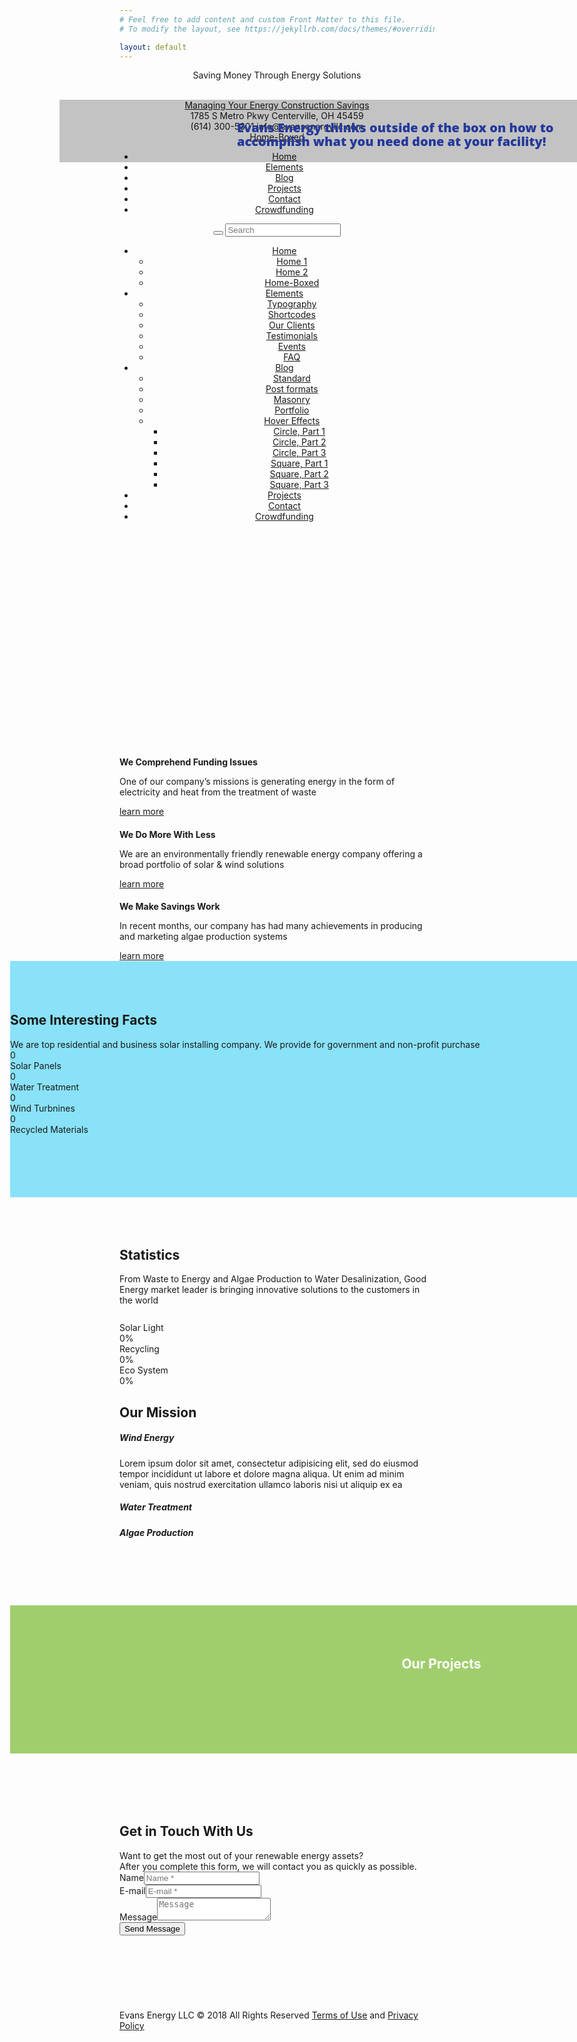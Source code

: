 ```yaml
---
# Feel free to add content and custom Front Matter to this file.
# To modify the layout, see https://jekyllrb.com/docs/themes/#overriding-theme-defaults

layout: default
---
```

<div class="body_wrap">

<div class="page_wrap">

<div class="top_panel_fixed_wrap"></div>

<header class="top_panel_wrap top_panel_style_1 scheme_original menu_show">
<div class="top_panel_wrap_inner top_panel_inner_style_1 top_panel_position_above">

<div class="top_panel_top">
<div class="content_wrap clearfix">
<div class="top_panel_top_contact_area">
Saving Money Through Energy Solutions	</div>



<div class="top_panel_top_user_area">
<div class="top_panel_top_socials">
</div>
<ul id="menu_user" class="menu_user_nav inited sf-js-enabled sf-arrows">

</ul>

</div>					</div>
</div>

<div class="top_panel_middle">
<div class="content_wrap">
<div class="columns_wrap columns_fluid">
<div class="column-2_5 contact_logo">
<div class="logo">
<a href="{{ site.baseurl }}/"><img src="{{ site.baseurl }}/assets/images/EvansEnergy-Logo-small.png" class="logo_main" alt=""><img src="{{ site.baseurl }}/assets/images/EvansEnergy-Logo-small.png" class="logo_fixed" alt=""><div class="logo_text"> </div><br><div class="logo_slogan"> Managing Your Energy Construction Savings</div></a>
</div>
</div><div class="column-1_5 contact_field contact_address">
<span class="contact_icon icon-house"></span>
<span class="contact_label contact_address_1">1785 S Metro Pkwy</span>
<span class="contact_address_2">Centerville, OH 45459</span>
</div><div class="column-1_5 contact_field contact_phone">
<span class="contact_icon icon-phone2"></span>
<span class="contact_label contact_phone">(614) 300-5301</span>
<span class="contact_email">info@evansenergyllc.com</span>
</div></div>
</div>
</div>

<div class="top_panel_bottom">
<div class="content_wrap clearfix">
<a href="{{ site.baseurl }}/#" class="menu_main_responsive_button icon-down">Home-Boxed</a>
<nav class="menu_main_nav_area">
<ul id="menu_main" class="menu_main_nav inited sf-js-enabled sf-arrows"><li id="menu-item-1617" class="menu-item menu-item-type-custom menu-item-object-custom current-menu-ancestor current-menu-parent menu-item-has-children menu-item-1617"><a href="{{ site.baseurl }}/#" class="sf-with-ul">Home</a>
<ul class="sub-menu animated fast fadeOutDown" style="display: none;">
<li id="menu-item-1207" class="menu-item menu-item-type-post_type menu-item-object-page menu-item-1207"><a href="{{ site.baseurl }}/home/">Home 1</a></li>
<li id="menu-item-1208" class="menu-item menu-item-type-post_type menu-item-object-page menu-item-1208"><a href="{{ site.baseurl }}/home-2/">Home 2</a></li>
<li id="menu-item-1288" class="menu-item menu-item-type-post_type menu-item-object-page menu-item-home current-menu-item page_item page-item-1210 current_page_item menu-item-1288"><a href="{{ site.baseurl }}/">Home-Boxed</a></li>
</ul>
</li>
<li id="menu-item-673" class="menu-item menu-item-type-custom menu-item-object-custom menu-item-has-children menu-item-673"><a href="{{ site.baseurl }}/#" class="sf-with-ul">Elements</a>
<ul class="sub-menu animated fast fadeOutDown" style="display: none;">
<li id="menu-item-674" class="menu-item menu-item-type-post_type menu-item-object-page menu-item-674"><a href="{{ site.baseurl }}/typography/">Typography</a></li>
<li id="menu-item-726" class="menu-item menu-item-type-post_type menu-item-object-page menu-item-726"><a href="{{ site.baseurl }}/shortcodes/">Shortcodes</a></li>
<li id="menu-item-887" class="menu-item menu-item-type-post_type menu-item-object-page menu-item-887"><a href="{{ site.baseurl }}/our-clients/">Our Clients</a></li>
<li id="menu-item-969" class="menu-item menu-item-type-post_type menu-item-object-page menu-item-969"><a href="{{ site.baseurl }}/testimonials/">Testimonials</a></li>
<li id="menu-item-1594" class="menu-item menu-item-type-post_type menu-item-object-page menu-item-1594"><a href="{{ site.baseurl }}/event/">Events</a></li>
<li id="menu-item-1636" class="menu-item menu-item-type-post_type menu-item-object-page menu-item-1636"><a href="{{ site.baseurl }}/faq/">FAQ</a></li>
</ul>
</li>
<li id="menu-item-1616" class="menu-item menu-item-type-custom menu-item-object-custom menu-item-has-children menu-item-1616"><a href="{{ site.baseurl }}/#" class="sf-with-ul">Blog</a>
<ul class="sub-menu animated fast fadeOutDown" style="display: none;">
<li id="menu-item-308" class="menu-item menu-item-type-post_type menu-item-object-page menu-item-308"><a href="{{ site.baseurl }}/all-posts/">Standard</a></li>
<li id="menu-item-440" class="menu-item menu-item-type-taxonomy menu-item-object-category menu-item-440"><a href="{{ site.baseurl }}/category/post-formats/">Post formats</a></li>
<li id="menu-item-439" class="menu-item menu-item-type-taxonomy menu-item-object-category menu-item-439"><a href="{{ site.baseurl }}/category/masonry/">Masonry</a></li>
<li id="menu-item-438" class="menu-item menu-item-type-taxonomy menu-item-object-category menu-item-438"><a href="{{ site.baseurl }}/category/portfolio/">Portfolio</a></li>
<li id="menu-item-441" class="menu-item menu-item-type-custom menu-item-object-custom menu-item-has-children menu-item-441"><a href="{{ site.baseurl }}/#" class="sf-with-ul">Hover Effects</a>
<ul class="sub-menu animated fast fadeOutDown" style="display: none;">
<li id="menu-item-447" class="menu-item menu-item-type-post_type menu-item-object-page menu-item-447"><a href="{{ site.baseurl }}/portfolio-hovers-circle-part-1/">Circle, Part 1</a></li>
<li id="menu-item-446" class="menu-item menu-item-type-post_type menu-item-object-page menu-item-446"><a href="{{ site.baseurl }}/portfolio-hovers-circle-part-2/">Circle, Part 2</a></li>
<li id="menu-item-445" class="menu-item menu-item-type-post_type menu-item-object-page menu-item-445"><a href="{{ site.baseurl }}/portfolio-hovers-circle-part-3/">Circle, Part 3</a></li>
<li id="menu-item-444" class="menu-item menu-item-type-post_type menu-item-object-page menu-item-444"><a href="{{ site.baseurl }}/portfolio-hovers-square-part-1/">Square, Part 1</a></li>
<li id="menu-item-443" class="menu-item menu-item-type-post_type menu-item-object-page menu-item-443"><a href="{{ site.baseurl }}/portfolio-hovers-square-part-2/">Square, Part 2</a></li>
<li id="menu-item-442" class="menu-item menu-item-type-post_type menu-item-object-page menu-item-442"><a href="{{ site.baseurl }}/portfolio-hovers-square-part-3/">Square, Part 3</a></li>
</ul>
</li>
</ul>
</li>
<li id="menu-item-980" class="menu-item menu-item-type-post_type menu-item-object-page menu-item-980"><a href="{{ site.baseurl }}/our-projects/">Projects</a></li>
<li id="menu-item-1408" class="menu-item menu-item-type-post_type menu-item-object-page menu-item-1408"><a href="{{ site.baseurl }}/contact/">Contact</a></li>
<li id="menu-item-1421" class="donate menu-item menu-item-type-post_type menu-item-object-donation menu-item-1421"><a href="{{ site.baseurl }}/donation/donate/">Crowdfunding</a></li>
<li id="blob" style="width: 0px; height: 0px; left: 0px; top: 0px; background-color: rgb(0, 198, 255); opacity: 0;"></li></ul>					</nav>
<div class="search_wrap search_style_regular search_state_fixed search_ajax inited">
<div class="search_form_wrap">
<form role="search" method="get" class="search_form" action="{{ site.baseurl }}/">
<button type="submit" class="search_submit icon-search-light" title="Start search"></button>
<input type="text" class="search_field" placeholder="Search" value="" name="s">
</form>
</div>
<div class="search_results widget_area scheme_original"><a class="search_results_close icon-cancel"></a><div class="search_results_content"></div></div>
</div>				<ul class="menu_main_responsive"><li id="menu-item-1617" class="menu-item menu-item-type-custom menu-item-object-custom current-menu-ancestor current-menu-parent menu-item-has-children menu-item-1617"><a href="{{ site.baseurl }}/#">Home</a>
<ul class="sub-menu">
<li id="menu-item-1207" class="menu-item menu-item-type-post_type menu-item-object-page menu-item-1207"><a href="{{ site.baseurl }}/home/">Home 1</a></li>
<li id="menu-item-1208" class="menu-item menu-item-type-post_type menu-item-object-page menu-item-1208"><a href="{{ site.baseurl }}/home-2/">Home 2</a></li>
<li id="menu-item-1288" class="menu-item menu-item-type-post_type menu-item-object-page menu-item-home current-menu-item page_item page-item-1210 current_page_item menu-item-1288"><a href="{{ site.baseurl }}/">Home-Boxed</a></li>
</ul>
</li>
<li id="menu-item-673" class="menu-item menu-item-type-custom menu-item-object-custom menu-item-has-children menu-item-673"><a href="{{ site.baseurl }}/#">Elements</a>
<ul class="sub-menu">
<li id="menu-item-674" class="menu-item menu-item-type-post_type menu-item-object-page menu-item-674"><a href="{{ site.baseurl }}/typography/">Typography</a></li>
<li id="menu-item-726" class="menu-item menu-item-type-post_type menu-item-object-page menu-item-726"><a href="{{ site.baseurl }}/shortcodes/">Shortcodes</a></li>
<li id="menu-item-887" class="menu-item menu-item-type-post_type menu-item-object-page menu-item-887"><a href="{{ site.baseurl }}/our-clients/">Our Clients</a></li>
<li id="menu-item-969" class="menu-item menu-item-type-post_type menu-item-object-page menu-item-969"><a href="{{ site.baseurl }}/testimonials/">Testimonials</a></li>
<li id="menu-item-1594" class="menu-item menu-item-type-post_type menu-item-object-page menu-item-1594"><a href="{{ site.baseurl }}/event/">Events</a></li>
<li id="menu-item-1636" class="menu-item menu-item-type-post_type menu-item-object-page menu-item-1636"><a href="{{ site.baseurl }}/faq/">FAQ</a></li>
</ul>
</li>
<li id="menu-item-1616" class="menu-item menu-item-type-custom menu-item-object-custom menu-item-has-children menu-item-1616"><a href="{{ site.baseurl }}/#">Blog</a>
<ul class="sub-menu">
<li id="menu-item-308" class="menu-item menu-item-type-post_type menu-item-object-page menu-item-308"><a href="{{ site.baseurl }}/all-posts/">Standard</a></li>
<li id="menu-item-440" class="menu-item menu-item-type-taxonomy menu-item-object-category menu-item-440"><a href="{{ site.baseurl }}/category/post-formats/">Post formats</a></li>
<li id="menu-item-439" class="menu-item menu-item-type-taxonomy menu-item-object-category menu-item-439"><a href="{{ site.baseurl }}/category/masonry/">Masonry</a></li>
<li id="menu-item-438" class="menu-item menu-item-type-taxonomy menu-item-object-category menu-item-438"><a href="{{ site.baseurl }}/category/portfolio/">Portfolio</a></li>
<li id="menu-item-441" class="menu-item menu-item-type-custom menu-item-object-custom menu-item-has-children menu-item-441"><a href="{{ site.baseurl }}/#">Hover Effects</a>
<ul class="sub-menu">
<li id="menu-item-447" class="menu-item menu-item-type-post_type menu-item-object-page menu-item-447"><a href="{{ site.baseurl }}/portfolio-hovers-circle-part-1/">Circle, Part 1</a></li>
<li id="menu-item-446" class="menu-item menu-item-type-post_type menu-item-object-page menu-item-446"><a href="{{ site.baseurl }}/portfolio-hovers-circle-part-2/">Circle, Part 2</a></li>
<li id="menu-item-445" class="menu-item menu-item-type-post_type menu-item-object-page menu-item-445"><a href="{{ site.baseurl }}/portfolio-hovers-circle-part-3/">Circle, Part 3</a></li>
<li id="menu-item-444" class="menu-item menu-item-type-post_type menu-item-object-page menu-item-444"><a href="{{ site.baseurl }}/portfolio-hovers-square-part-1/">Square, Part 1</a></li>
<li id="menu-item-443" class="menu-item menu-item-type-post_type menu-item-object-page menu-item-443"><a href="{{ site.baseurl }}/portfolio-hovers-square-part-2/">Square, Part 2</a></li>
<li id="menu-item-442" class="menu-item menu-item-type-post_type menu-item-object-page menu-item-442"><a href="{{ site.baseurl }}/portfolio-hovers-square-part-3/">Square, Part 3</a></li>
</ul>
</li>
</ul>
</li>
<li id="menu-item-980" class="menu-item menu-item-type-post_type menu-item-object-page menu-item-980"><a href="{{ site.baseurl }}/our-projects/">Projects</a></li>
<li id="menu-item-1408" class="menu-item menu-item-type-post_type menu-item-object-page menu-item-1408"><a href="{{ site.baseurl }}/contact/">Contact</a></li>
<li id="menu-item-1421" class="donate menu-item menu-item-type-post_type menu-item-object-donation menu-item-1421"><a href="{{ site.baseurl }}/donation/donate/">Crowdfunding</a></li>
</ul></div>
</div>

</div>
</header>

<section class="slider_wrap slider_fullwide slider_engine_revo slider_alias_home-projects">
<link href="{{ site.baseurl }}/assets/css/css(1)" rel="stylesheet" property="stylesheet" type="text/css" media="all">
<div id="rev_slider_5_1_wrapper" class="rev_slider_wrapper fullwidthbanner-container" data-source="gallery" style="margin: 0px auto; background: transparent; padding: 0px; height: 300px; overflow: visible;">
<!-- START REVOLUTION SLIDER 5.4.6.6 auto mode -->
<div id="rev_slider_5_1" class="rev_slider fullwidthabanner revslider-initialised tp-simpleresponsive rev_redraw_on_blurfocus" style="margin-top: 0px; margin-bottom: 0px; height: 300px;" data-version="5.4.6.6" data-slideactive="rs-14">
<ul class="tp-revslider-mainul" style="visibility: visible; display: block; overflow: hidden; width: 1060px; height: 100%; max-height: none; left: 0px;">	<!-- SLIDE  -->
<li data-index="rs-14" data-transition="fade" data-slotamount="default" data-hideafterloop="0" data-hideslideonmobile="off" data-easein="default" data-easeout="default" data-masterspeed="300" data-rotate="0" data-saveperformance="off" data-title="Slide" data-param1="" data-param2="" data-param3="" data-param4="" data-param5="" data-param6="" data-param7="" data-param8="" data-param9="" data-param10="" data-description="" class="tp-revslider-slidesli active-revslide" style="width: 100%; height: 100%; overflow: hidden; z-index: 20; visibility: inherit; opacity: 1; background-color: rgba(255, 255, 255, 0);">
<!-- MAIN IMAGE -->
<div class="slotholder" style="position: absolute; top: 0px; left: 0px; z-index: 0; width: 100%; height: 100%; visibility: inherit; opacity: 1; transform: matrix(1, 0, 0, 1, 0, 0);"><!--Runtime Modification - Img tag is Still Available for SEO Goals in Source - <img src="{{ site.baseurl }}/assets/images/Home-Slider-2.jpg" alt="" title="Home-Slider-2" width="970" height="300" data-bgposition="center center" data-bgfit="cover" data-bgrepeat="no-repeat" class="rev-slidebg defaultimg" data-no-retina="">--><div class="tp-bgimg defaultimg " data-bgcolor="undefined" style="background-repeat: no-repeat; background-image: url(&quot;{{ site.baseurl }}/assets/images/Home-Slider-2.jpg&quot;); background-size: cover; background-position: center center; width: 100%; height: 100%; opacity: 1; visibility: inherit; z-index: 20;" src="{{ site.baseurl }}/assets/images/Home-Slider-2.jpg"></div></div>
<!-- LAYERS -->

<!-- LAYER NR. 1 -->
<div class="tp-parallax-wrap" style="position: absolute; display: block; visibility: visible; left: 132px; top: 214px; z-index: 8; min-width: 100%;"><div class="tp-loop-wrap" style="position: absolute; display: block; min-width: 100%;"><div class="tp-mask-wrap" style="position: absolute; display: block; min-width: 100%; overflow: visible;"><div class="tp-caption tp-shape tp-shapewrapper  tp-resizeme" id="slide-14-layer-4" data-x="2" data-y="214" data-width="[&#39;100%&#39;]" data-height="[&#39;100&#39;]" data-type="shape" data-responsive_offset="on" data-frames="[{&quot;delay&quot;:0,&quot;speed&quot;:300,&quot;frame&quot;:&quot;0&quot;,&quot;from&quot;:&quot;opacity:0;&quot;,&quot;to&quot;:&quot;o:1;&quot;,&quot;ease&quot;:&quot;Power3.easeInOut&quot;},{&quot;delay&quot;:&quot;wait&quot;,&quot;speed&quot;:300,&quot;frame&quot;:&quot;999&quot;,&quot;to&quot;:&quot;opacity:0;&quot;,&quot;ease&quot;:&quot;Power3.easeInOut&quot;}]" data-textalign="[&#39;inherit&#39;,&#39;inherit&#39;,&#39;inherit&#39;,&#39;inherit&#39;]" data-paddingtop="[0,0,0,0]" data-paddingright="[0,0,0,0]" data-paddingbottom="[0,0,0,0]" data-paddingleft="[0,0,0,0]" style="z-index: 8; background-color: rgba(0, 0, 0, 0.23); visibility: inherit; transition: none 0s ease 0s; text-align: inherit; line-height: 25px; border-width: 0px; margin: 0px; padding: 0px; letter-spacing: 0px; font-weight: 400; font-size: 14px; white-space: nowrap; min-height: 100px; min-width: 100%; max-height: 100px; max-width: 100%; opacity: 1; transform: matrix3d(1, 0, 0, 0, 0, 1, 0, 0, 0, 0, 1, 0, 0, 0, 0, 1); transform-origin: 50% 50% 0px;"> </div></div></div></div>

<!-- LAYER NR. 2 -->
<div class="tp-parallax-wrap" style="position: absolute; display: block; visibility: visible; left: 416px; top: 248px; z-index: 9;"><div class="tp-loop-wrap" style="position:absolute;display:block;;"><div class="tp-mask-wrap" style="position: absolute; display: block; overflow: visible;"><div class="tp-caption   tp-resizeme" id="slide-14-layer-5" data-x="286" data-y="248" data-width="[&#39;auto&#39;]" data-height="[&#39;auto&#39;]" data-type="text" data-responsive_offset="on" data-frames="[{&quot;delay&quot;:0,&quot;speed&quot;:300,&quot;frame&quot;:&quot;0&quot;,&quot;from&quot;:&quot;opacity:0;&quot;,&quot;to&quot;:&quot;o:1;&quot;,&quot;ease&quot;:&quot;Power3.easeInOut&quot;},{&quot;delay&quot;:&quot;wait&quot;,&quot;speed&quot;:300,&quot;frame&quot;:&quot;999&quot;,&quot;to&quot;:&quot;opacity:0;&quot;,&quot;ease&quot;:&quot;Power3.easeInOut&quot;}]" data-textalign="[&#39;inherit&#39;,&#39;inherit&#39;,&#39;inherit&#39;,&#39;inherit&#39;]" data-paddingtop="[0,0,0,0]" data-paddingright="[0,0,0,0]" data-paddingbottom="[0,0,0,0]" data-paddingleft="[0,0,0,0]" style="z-index: 9; white-space: nowrap; font-size: 20px; line-height: 22px; font-weight: 800; color: rgb(36, 57, 156); letter-spacing: 0px; font-family: &quot;Open Sans&quot;; visibility: inherit; transition: none 0s ease 0s; text-align: inherit; border-width: 0px; margin: 0px; padding: 0px; min-height: 0px; min-width: 0px; max-height: none; max-width: none; opacity: 1; transform: matrix3d(1, 0, 0, 0, 0, 1, 0, 0, 0, 0, 1, 0, 0, 0, 0, 1); transform-origin: 50% 50% 0px;">Evans Energy thinks outside of the box on how to<br> accomplish what you need done at your facility! </div></div></div></div>
</li>
<!-- SLIDE  -->
<li data-index="rs-15" data-transition="fade" data-slotamount="default" data-hideafterloop="0" data-hideslideonmobile="off" data-easein="default" data-easeout="default" data-masterspeed="300" data-rotate="0" data-saveperformance="off" data-title="Slide" data-param1="" data-param2="" data-param3="" data-param4="" data-param5="" data-param6="" data-param7="" data-param8="" data-param9="" data-param10="" data-description="" class="tp-revslider-slidesli" style="width: 100%; height: 100%; overflow: hidden;">
<!-- MAIN IMAGE -->
<div class="slotholder" style="position:absolute; top:0px; left:0px; z-index:0;width:100%;height:100%;"><!--Runtime Modification - Img tag is Still Available for SEO Goals in Source - <img src="{{ site.baseurl }}/assets/images/Home-Slider-1.jpg" alt="" title="Home-Slider-1" width="970" height="300" data-bgposition="center center" data-bgfit="cover" data-bgrepeat="no-repeat" class="rev-slidebg defaultimg" data-no-retina="">--><div class="tp-bgimg defaultimg " data-bgcolor="undefined" style="background-repeat: no-repeat; background-image: url(&quot;{{ site.baseurl }}/assets/images/Home-Slider-1.jpg&quot;); background-size: cover; background-position: center center; width: 100%; height: 100%; opacity: 0;" src="{{ site.baseurl }}/assets/images/Home-Slider-1.jpg"></div></div>
<!-- LAYERS -->

<!-- LAYER NR. 3 -->
<div class="tp-parallax-wrap " style=" position:absolute;display:block;;visibility:hidden"><div class="tp-loop-wrap" style="position:absolute;display:block;;"><div class="tp-mask-wrap" style="position:absolute;display:block;;"><div class="tp-caption   tp-resizeme" id="slide-15-layer-1" data-x="18" data-y="88" data-width="[&#39;468&#39;]" data-height="[&#39;23&#39;]" data-type="text" data-responsive_offset="on" data-frames="[{&quot;delay&quot;:0,&quot;speed&quot;:300,&quot;frame&quot;:&quot;0&quot;,&quot;from&quot;:&quot;opacity:0;&quot;,&quot;to&quot;:&quot;o:1;&quot;,&quot;ease&quot;:&quot;Power3.easeInOut&quot;},{&quot;delay&quot;:&quot;wait&quot;,&quot;speed&quot;:300,&quot;frame&quot;:&quot;999&quot;,&quot;to&quot;:&quot;opacity:0;&quot;,&quot;ease&quot;:&quot;nothing&quot;}]" data-textalign="[&#39;inherit&#39;,&#39;inherit&#39;,&#39;inherit&#39;,&#39;inherit&#39;]" data-paddingtop="[0,0,0,0]" data-paddingright="[0,0,0,0]" data-paddingbottom="[0,0,0,0]" data-paddingleft="[0,0,0,0]" style="z-index: 5; min-width: 468px; max-width: 23px; white-space: nowrap; font-size: 30px; line-height: 22px; font-weight: 600; color: rgb(36, 57, 156); letter-spacing: 0px; font-family: &quot;Open Sans&quot;; visibility: hidden;">We work with all <br> different shapes and <br>sizes of buildings </div></div></div></div>

<!-- LAYER NR. 4 -->
<div class="tp-parallax-wrap " style=" position:absolute;display:block;;visibility:hidden"><div class="tp-loop-wrap" style="position:absolute;display:block;;"><div class="tp-mask-wrap" style="position:absolute;display:block;;"><div class="tp-caption tp-shape tp-shapewrapper  tp-resizeme" id="slide-15-layer-2" data-x="4" data-y="222" data-width="[&#39;full&#39;,&#39;full&#39;,&#39;full&#39;,&#39;full&#39;]" data-height="[&#39;84&#39;]" data-type="shape" data-responsive_offset="on" data-frames="[{&quot;delay&quot;:0,&quot;speed&quot;:300,&quot;frame&quot;:&quot;0&quot;,&quot;from&quot;:&quot;opacity:0;&quot;,&quot;to&quot;:&quot;o:1;&quot;,&quot;ease&quot;:&quot;Power3.easeInOut&quot;},{&quot;delay&quot;:&quot;wait&quot;,&quot;speed&quot;:300,&quot;frame&quot;:&quot;999&quot;,&quot;to&quot;:&quot;opacity:0;&quot;,&quot;ease&quot;:&quot;Power3.easeInOut&quot;}]" data-textalign="[&#39;inherit&#39;,&#39;inherit&#39;,&#39;inherit&#39;,&#39;inherit&#39;]" data-paddingtop="[0,0,0,0]" data-paddingright="[0,0,0,0]" data-paddingbottom="[0,0,0,0]" data-paddingleft="[0,0,0,0]" style="z-index: 6; background-color: rgba(0, 0, 0, 0.31); visibility: hidden;"> </div></div></div></div>
</li>
</ul>
<div class="tp-bannertimer tp-bottom" style="visibility: hidden; width: 40.0444%; transform: translate3d(0px, 0px, 0px);"></div>	<div class="tp-loader spinner0" style="display: none;"><div class="dot1"></div><div class="dot2"></div><div class="bounce1"></div><div class="bounce2"></div><div class="bounce3"></div></div></div>
<script>var htmlDiv = document.getElementById("rs-plugin-settings-inline-css"); var htmlDivCss="";
if(htmlDiv) {
htmlDiv.innerHTML = htmlDiv.innerHTML + htmlDivCss;
}else{
var htmlDiv = document.createElement("div");
htmlDiv.innerHTML = "<style>" + htmlDivCss + "</style>";
document.getElementsByTagName("head")[0].appendChild(htmlDiv.childNodes[0]);
}
</script>
<script type="text/javascript">
setREVStartSize({c: '#rev_slider_5_1', gridwidth: [800], gridheight: [300], sliderLayout: 'auto'});

var revapi5,
tpj;
document.addEventListener("DOMContentLoaded", function() {
tpj = jQuery;	if(tpj("#rev_slider_5_1").revolution == undefined){
revslider_showDoubleJqueryError("#rev_slider_5_1");
}else{
revapi5 = tpj("#rev_slider_5_1").show().revolution({
sliderType:"standard",
jsFileLocation:"//beta.evansenergyllc.com/wp-content/plugins/revslider/public/assets/js/",
sliderLayout:"auto",
dottedOverlay:"none",
delay:9000,
navigation: {
onHoverStop:"off",
},
visibilityLevels:[1240,1024,778,480],
gridwidth:800,
gridheight:300,
lazyType:"none",
shadow:0,
spinner:"spinner0",
stopLoop:"off",
stopAfterLoops:-1,
stopAtSlide:-1,
shuffle:"off",
autoHeight:"off",
disableProgressBar:"on",
hideThumbsOnMobile:"off",
hideSliderAtLimit:0,
hideCaptionAtLimit:0,
hideAllCaptionAtLilmit:0,
debugMode:false,
fallbacks: {
simplifyAll:"off",
nextSlideOnWindowFocus:"off",
disableFocusListener:false,
}
});
}

});	/*ready*/
</script>
</div><!-- END REVOLUTION SLIDER -->		</section>

<div class="page_content_wrap page_paddings_no page_paddings_bottom_no">


<div class="content_wrap">
<div class="content">
<article class="itemscope post_item post_item_single post_featured_default post_format_standard post-1210 page type-page status-publish hentry" itemscope="" itemtype="http://schema.org/Article">
<section class="post_content" itemprop="articleBody"><div class="sc_reviews alignright"><!-- #TRX_REVIEWS_PLACEHOLDER# --></div><div class="vc_row wpb_row vc_row-fluid no_padding"><div class="wpb_column vc_column_container vc_col-sm-12"><div class="vc_column-inner "><div class="wpb_wrapper"><div class="vc_row wpb_row vc_inner vc_row-fluid"><div class="wpb_column vc_column_container vc_col-sm-4 vc_col-has-fill"><div class="vc_column-inner vc_custom_1520865606416"><div class="wpb_wrapper"><h4 class="sc_title sc_title_regular sc_align_left home_boxed_production_title" style="margin-bottom:0.85em;text-align:left;">We Comprehend Funding Issues</h4>
<div class="wpb_text_column wpb_content_element  home_boxed_production_desc">
<div class="wpb_wrapper">
<p>One of our company’s missions is generating energy in the form of electricity and heat from the treatment of waste</p>

</div>
</div>
<a href="{{ site.baseurl }}/#" class="sc_button sc_button_square sc_button_style_border sc_button_bg_color_style_bg_style1 sc_button_size_small" style="margin-top:3.05em;margin-bottom:3.7em;">learn more</a></div></div></div><div class="wpb_column vc_column_container vc_col-sm-4 vc_col-has-fill"><div class="vc_column-inner vc_custom_1520865621217"><div class="wpb_wrapper"><h4 class="sc_title sc_title_regular sc_align_left home_boxed_production_title" style="margin-bottom:0.85em;text-align:left;">We Do More With Less</h4>
<div class="wpb_text_column wpb_content_element  home_boxed_production_desc">
<div class="wpb_wrapper">
<p>We are an environmentally friendly renewable energy company offering a broad portfolio of solar &amp; wind solutions</p>

</div>
</div>
<a href="{{ site.baseurl }}/#" class="sc_button sc_button_square sc_button_style_border sc_button_bg_color_style_bg_style1 sc_button_size_small" style="margin-top:3.05em;margin-bottom:3.7em;">learn more</a></div></div></div><div class="wpb_column vc_column_container vc_col-sm-4 vc_col-has-fill"><div class="vc_column-inner vc_custom_1520865633633"><div class="wpb_wrapper"><h4 class="sc_title sc_title_regular sc_align_left home_boxed_production_title" style="margin-bottom:0.85em;text-align:left;">We Make Savings Work</h4>
<div class="wpb_text_column wpb_content_element  home_boxed_production_desc">
<div class="wpb_wrapper">
<p>In recent months, our company has had many achievements in producing and marketing algae production systems</p>

</div>
</div>
<a href="{{ site.baseurl }}/#" class="sc_button sc_button_square sc_button_style_border sc_button_bg_color_style_bg_style1 sc_button_size_small" style="margin-top:3.05em;margin-bottom:3.7em;">learn more</a></div></div></div></div></div></div></div></div><div data-vc-full-width="true" data-vc-full-width-init="true" data-vc-stretch-content="true" class="vc_row wpb_row vc_row-fluid vc_custom_1461579958898 vc_row-no-padding" style="position: relative; left: -175px; box-sizing: border-box; width: 1380px;"><div class="wpb_column vc_column_container vc_col-sm-12"><div class="vc_column-inner "><div class="wpb_wrapper"><div class="sc_parallax sc_parallax_reverse_yes" data-parallax-speed="0.3" data-parallax-x-pos="50%" data-parallax-y-pos="50%"><div class="sc_parallax_content" style="background-image:url({{ site.baseurl }}/wp-content/uploads/2015/08/parallax_1_home.jpg); background-position:50% 50%;"><div class="sc_parallax_overlay" style="background-color:rgba(23,200,244,0.5);" data-overlay="0.5" data-bg_color="#17c8f4"><div class="sc_content content_wrap"><div class="vc_empty_space" style="height: 2.8571em"><span class="vc_empty_space_inner"></span></div>
<div id="sc_skills_diagram_292230853" class="sc_skills sc_skills_counter" style="margin-top:3em;margin-bottom:3em;" data-type="counter" data-caption="Skills"><h2 class="sc_skills_title sc_item_title">Some Interesting Facts</h2><div class="sc_skills_descr sc_item_descr">We are top residential and business solar installing company. We provide for government and non-profit purchase</div><div class="columns_wrap sc_skills_columns sc_skills_columns_4"><div class="sc_skills_column column-1_4"><div class="sc_skills_item sc_skills_style_1 odd first"><div class="sc_skills_icon icon-sunny39"></div><div class="sc_skills_count"></div><div class="sc_skills_total" data-start="0" data-stop="3562" data-step="46" data-max="4580" data-speed="29" data-duration="2246" data-ed="">0</div><div class="sc_skills_info"><div class="sc_skills_label">Solar Panels</div></div></div></div><div class="sc_skills_column column-1_4"><div class="sc_skills_item sc_skills_style_1 even"><div class="sc_skills_icon icon-drop8-1"></div><div class="sc_skills_count"></div><div class="sc_skills_total" data-start="0" data-stop="156" data-step="46" data-max="4580" data-speed="18" data-duration="61" data-ed="">0</div><div class="sc_skills_info"><div class="sc_skills_label">Water Treatment</div></div></div></div><div class="sc_skills_column column-1_4"><div class="sc_skills_item sc_skills_style_1 odd"><div class="sc_skills_icon icon-wind15"></div><div class="sc_skills_count"></div><div class="sc_skills_total" data-start="0" data-stop="699" data-step="46" data-max="4580" data-speed="33" data-duration="501" data-ed="">0</div><div class="sc_skills_info"><div class="sc_skills_label">Wind Turbnines</div></div></div></div><div class="sc_skills_column column-1_4"><div class="sc_skills_item sc_skills_style_1 even"><div class="sc_skills_icon icon-recycle12"></div><div class="sc_skills_count"></div><div class="sc_skills_total" data-start="0" data-stop="4573" data-step="46" data-max="4580" data-speed="12" data-duration="1193" data-ed="">0</div><div class="sc_skills_info"><div class="sc_skills_label">Recycled Materials</div></div></div></div></div></div><div class="vc_empty_space" style="height: 4.15em"><span class="vc_empty_space_inner"></span></div>
</div></div></div></div></div></div></div></div><div class="vc_row-full-width"></div><div class="vc_row wpb_row vc_row-fluid"><div class="wpb_column vc_column_container vc_col-sm-12"><div class="vc_column-inner "><div class="wpb_wrapper"><div class="vc_empty_space" style="height: 3.6286em"><span class="vc_empty_space_inner"></span></div>
<div class="columns_wrap sc_columns columns_nofluid nodark_section_columns sc_columns_count_2"><div class="column-1_2 sc_column_item sc_column_item_1 odd first"><h2 class="sc_title sc_title_regular sc_align_left" style="text-align:left;">Statistics</h2>
<div class="wpb_text_column wpb_content_element ">
<div class="wpb_wrapper">
<p>From Waste to Energy and Algae Production to Water Desalinization, Good Energy market leader is bringing innovative solutions to the customers in the world</p>

</div>
</div>
<div id="sc_skills_diagram_234612364" class="sc_skills sc_skills_bar sc_skills_horizontal" style="margin-top:1.9286em;" data-type="bar" data-caption="Skills" data-dir="horizontal"><div class="sc_skills_info"><div class="sc_skills_label">Solar Light</div></div><div class="sc_skills_item sc_skills_style_1 odd first"><div class="sc_skills_count" style="background-color:#8bc34a; border-color:#8bc34a"></div><div class="sc_skills_total" data-start="0" data-stop="85" data-step="1" data-max="100" data-speed="10" data-duration="850" data-ed="%">0%</div></div><div class="sc_skills_info"><div class="sc_skills_label">Recycling</div></div><div class="sc_skills_item sc_skills_style_1 even"><div class="sc_skills_count" style="background-color:#fac102; border-color:#fac102"></div><div class="sc_skills_total" data-start="0" data-stop="50" data-step="1" data-max="100" data-speed="20" data-duration="1000" data-ed="%">0%</div></div><div class="sc_skills_info"><div class="sc_skills_label">Eco System</div></div><div class="sc_skills_item sc_skills_style_1 odd"><div class="sc_skills_count" style="background-color:#17c8f4; border-color:#17c8f4"></div><div class="sc_skills_total" data-start="0" data-stop="90" data-step="1" data-max="100" data-speed="18" data-duration="1620" data-ed="%">0%</div></div></div></div><div class="column-1_2 sc_column_item sc_column_item_2 even"><h2 class="sc_title sc_title_regular sc_align_left" style="text-align:left;">Our Mission</h2><div class="sc_accordion sc_accordion_style_1 inited ui-accordion ui-widget ui-helper-reset" style="margin-top:1em;" data-active="0" role="tablist"><div class="sc_accordion_item odd first sc_active"><h5 class="sc_accordion_title icon-plaine ui-accordion-header ui-state-default ui-accordion-header-active ui-state-active ui-corner-top ui-accordion-icons" role="tab" id="ui-id-1" aria-controls="ui-id-2" aria-selected="true" aria-expanded="true" tabindex="0"><span class="ui-accordion-header-icon ui-icon ui-icon-triangle-1-s"></span><span class="sc_accordion_icon sc_accordion_icon_closed icon-down-open"></span><span class="sc_accordion_icon sc_accordion_icon_opened icon-up-open"></span>Wind Energy</h5><div class="sc_accordion_content ui-accordion-content ui-helper-reset ui-widget-content ui-corner-bottom ui-accordion-content-active" id="ui-id-2" aria-labelledby="ui-id-1" role="tabpanel" aria-hidden="false" style="display: block;">
<div class="wpb_text_column wpb_content_element ">
<div class="wpb_wrapper">
<p>Lorem ipsum dolor sit amet, consectetur adipisicing elit, sed do eiusmod tempor incididunt ut labore et dolore magna aliqua. Ut enim ad minim veniam, quis nostrud exercitation ullamco laboris nisi ut aliquip ex ea </p>

</div>
</div>
</div></div><div class="sc_accordion_item even"><h5 class="sc_accordion_title icon-podium ui-accordion-header ui-state-default ui-corner-all ui-accordion-icons" role="tab" id="ui-id-3" aria-controls="ui-id-4" aria-selected="false" aria-expanded="false" tabindex="-1"><span class="ui-accordion-header-icon ui-icon ui-icon-triangle-1-e"></span><span class="sc_accordion_icon sc_accordion_icon_closed icon-down-open"></span><span class="sc_accordion_icon sc_accordion_icon_opened icon-up-open"></span>Water Treatment</h5><div class="sc_accordion_content ui-accordion-content ui-helper-reset ui-widget-content ui-corner-bottom" id="ui-id-4" aria-labelledby="ui-id-3" role="tabpanel" aria-hidden="true" style="display: none;">
<div class="wpb_text_column wpb_content_element ">
<div class="wpb_wrapper">
<p>Proin dignissim commodo magna at luctus. Nam molestie justo augue, nec eleifend urna laoreet non. Proin ut nulla egestas, hendrerit urna scelerisque, finibus nulla. Integer et elementum sem. Donec nec scelerisque elit, id pulvinar est. Maecenas laoreet, diam vel venenatis molestie, nunc augue tempus felis, nec efficitur dui leo a tellus.</p>

</div>
</div>
</div></div><div class="sc_accordion_item odd"><h5 class="sc_accordion_title icon-megaphone ui-accordion-header ui-state-default ui-corner-all ui-accordion-icons" role="tab" id="ui-id-5" aria-controls="ui-id-6" aria-selected="false" aria-expanded="false" tabindex="-1"><span class="ui-accordion-header-icon ui-icon ui-icon-triangle-1-e"></span><span class="sc_accordion_icon sc_accordion_icon_closed icon-down-open"></span><span class="sc_accordion_icon sc_accordion_icon_opened icon-up-open"></span>Algae Production</h5><div class="sc_accordion_content ui-accordion-content ui-helper-reset ui-widget-content ui-corner-bottom" id="ui-id-6" aria-labelledby="ui-id-5" role="tabpanel" aria-hidden="true" style="display: none;">
<div class="wpb_text_column wpb_content_element ">
<div class="wpb_wrapper">
<p>Curabitur tristique tempus arcu a placerat. Integer venenatis, magna et lobortis aliquet, diam nibh dictum lorem, ac porttitor dolor nunc quis diam. Morbi malesuada hendrerit libero at fermentum. Praesent risus eros, consectetur eu metus nec, pellentesque dapibus sapien.</p>

</div>
</div>
</div></div></div></div></div><div class="vc_empty_space" style="height: 6.0714em"><span class="vc_empty_space_inner"></span></div>
</div></div></div></div><div data-vc-full-width="true" data-vc-full-width-init="true" data-vc-stretch-content="true" class="vc_row wpb_row vc_row-fluid vc_row-no-padding" style="position: relative; left: -175px; box-sizing: border-box; width: 1380px;"><div class="wpb_column vc_column_container vc_col-sm-12"><div class="vc_column-inner "><div class="wpb_wrapper"><div class="sc_parallax sc_parallax_reverse_yes" style="color:#ffffff;" data-parallax-speed="0.3" data-parallax-x-pos="50%" data-parallax-y-pos="50%"><div class="sc_parallax_content" style="background-image:url({{ site.baseurl }}/wp-content/uploads/2015/08/parallax_home_boxed.jpg); background-position:50% 50%;"><div class="sc_parallax_overlay" style="background-color:rgba(139,195,74,0.8);" data-overlay="0.8" data-bg_color="#8bc34a"><div class="sc_content content_wrap"><div class="vc_empty_space" style="height: 3.6543em"><span class="vc_empty_space_inner"></span></div>
<h2 class="sc_title sc_title_regular sc_align_center styling2" style="text-align:center;">Our Projects</h2><div class="vc_empty_space" style="height: 1.3em"><span class="vc_empty_space_inner"></span></div>
<div class="vc_empty_space" style="height: 6.8571em"><span class="vc_empty_space_inner"></span></div>
</div></div></div></div></div></div></div></div><div class="vc_row-full-width"></div><div class="vc_row wpb_row vc_row-fluid"><div class="wpb_column vc_column_container vc_col-sm-12"><div class="vc_column-inner "><div class="wpb_wrapper"><div class="sc_content content_wrap"><div class="vc_empty_space" style="height: 5.9286em"><span class="vc_empty_space_inner"></span></div>
<div id="sc_form_616712797_wrap" class="sc_form_wrap"><div id="sc_form_616712797" class="sc_form sc_form_style_form_1"><h2 class="sc_form_title sc_item_title">Get in Touch With Us</h2><div class="sc_form_descr sc_item_descr">Want to get the most out of your renewable energy assets?<br>
After you complete this form, we will contact you as quickly as possible.</div>		<form id="sc_form_616712797" data-formtype="form_1" method="post" action="{{ site.baseurl }}/wp-admin/admin-ajax.php" class="inited">
<div class="sc_form_info">
<div class="sc_form_item sc_form_field label_over"><label class="required" for="sc_form_username">Name</label><input id="sc_form_username" type="text" name="username" placeholder="Name *"></div>
<div class="sc_form_item sc_form_field label_over"><label class="required" for="sc_form_email">E-mail</label><input id="sc_form_email" type="text" name="email" placeholder="E-mail *"></div>

</div>
<div class="sc_form_item sc_form_message label_over"><label class="required" for="sc_form_message">Message</label><textarea id="sc_form_message" name="message" placeholder="Message"></textarea></div>
<div class="sc_form_item sc_form_button"><button>Send Message</button></div>
<div class="result sc_infobox"></div>
</form>
</div></div><div class="vc_empty_space" style="height: 6.5em"><span class="vc_empty_space_inner"></span></div>
</div></div></div></div></div>

</section> <!-- </section> class="post_content" itemprop="articleBody"> -->
</article> <!-- </article> class="itemscope post_item post_item_single post_featured_default post_format_standard post-1210 page type-page status-publish hentry" itemscope itemtype="http://schema.org/Article"> -->	<section class="related_wrap related_wrap_empty"></section>

</div> <!-- </div> class="content"> -->
</div> <!-- </div> class="content_wrap"> -->			
</div>		<!-- </.page_content_wrap> -->


<div class="copyright_wrap copyright_style_socials  scheme_original">
<div class="copyright_wrap_inner">
<div class="content_wrap">
<div class="copyright_text"><p>Evans Energy LLC © 2018 All Rights Reserved <a href="{{ site.baseurl }}/#">Terms of Use</a> and <a href="{{ site.baseurl }}/#">Privacy Policy</a></p></div>
</div>
</div>
</div>

</div>	<!-- /.page_wrap -->

</div>		<!-- /.body_wrap -->
	